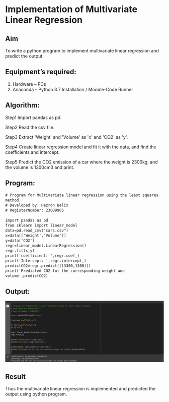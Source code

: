 # Implementation of Multivariate Linear Regression
## Aim
To write a python program to implement multivariate linear regression and predict the output.
## Equipment’s required:
1.	Hardware – PCs
2.	Anaconda – Python 3.7 Installation / Moodle-Code Runner
## Algorithm:
Step1
Import pandas as pd.

Step2
Read the csv file.

Step3
Extract 'Weight' and 'Volume' as 'x' and 'CO2' as 'y'.

Step4
Create linear regression model and fit it with the data, and find the coefficients and intercept.

Step5
Predict the CO2 emission of a car where the weight is 2300kg, and the volume is 1300cm3 and print.

## Program:
```
# Program for Multivariate linear regression using the least squares method.
# Developed by: Hezron Belix
# RegisterNumber: 23009905

import pandas as pd
from sklearn import linear_model
data=pd.read_csv("cars.csv")
x=data[['Weight','Volume']]
y=data['CO2']
regr=linear_model.LinearRegression()
regr.fit(x,y)
print('coefficient: ',regr.coef_)
print('Intercept: ',regr.intercept_)
predictCO2=regr.predict([[3300,1300]])
print('Predicted CO2 fot the corresponding weight and volume',predictCO2)
```
## Output:
![lol](sdd.png)

## Result
Thus the multivariate linear regression is implemented and predicted the output using python program.